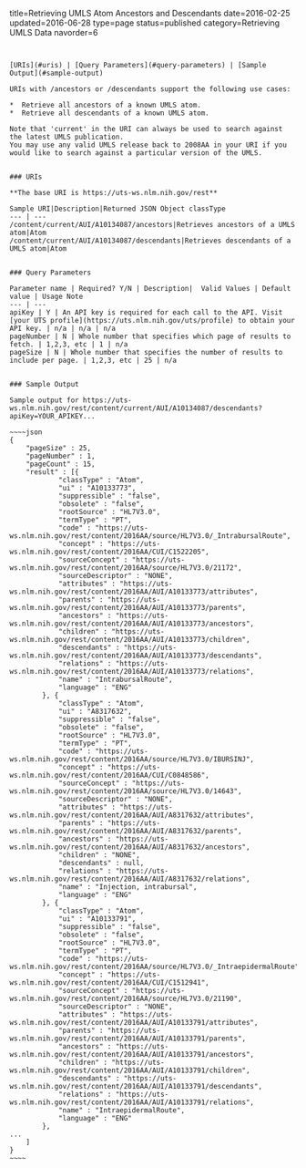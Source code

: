 title=Retrieving UMLS Atom Ancestors and Descendants
date=2016-02-25
updated=2016-06-28
type=page
status=published
category=Retrieving UMLS Data
navorder=6
~~~~~~


[URIs](#uris) | [Query Parameters](#query-parameters) | [Sample Output](#sample-output)

URIs with /ancestors or /descendants support the following use cases:

*  Retrieve all ancestors of a known UMLS atom.
*  Retrieve all descendants of a known UMLS atom.

Note that 'current' in the URI can always be used to search against the latest UMLS publication.
You may use any valid UMLS release back to 2008AA in your URI if you would like to search against a particular version of the UMLS.


### URIs

**The base URI is https://uts-ws.nlm.nih.gov/rest**

Sample URI|Description|Returned JSON Object classType
--- | ---
/content/current/AUI/A10134087/ancestors|Retrieves ancestors of a UMLS atom|Atom
/content/current/AUI/A10134087/descendants|Retrieves descendants of a UMLS atom|Atom


### Query Parameters

Parameter name | Required? Y/N | Description|  Valid Values | Default value | Usage Note
--- | ---
apiKey | Y | An API key is required for each call to the API. Visit [your UTS profile](https://uts.nlm.nih.gov/uts/profile) to obtain your API key. | n/a | n/a | n/a
pageNumber | N | Whole number that specifies which page of results to fetch. | 1,2,3, etc | 1 | n/a
pageSize | N | Whole number that specifies the number of results to include per page. | 1,2,3, etc | 25 | n/a


### Sample Output

Sample output for https://uts-ws.nlm.nih.gov/rest/content/current/AUI/A10134087/descendants?apiKey=YOUR_APIKEY...

~~~~json
{
	"pageSize" : 25,
	"pageNumber" : 1,
	"pageCount" : 15,
	"result" : [{
			"classType" : "Atom",
			"ui" : "A10133773",
			"suppressible" : "false",
			"obsolete" : "false",
			"rootSource" : "HL7V3.0",
			"termType" : "PT",
			"code" : "https://uts-ws.nlm.nih.gov/rest/content/2016AA/source/HL7V3.0/_IntrabursalRoute",
			"concept" : "https://uts-ws.nlm.nih.gov/rest/content/2016AA/CUI/C1522205",
			"sourceConcept" : "https://uts-ws.nlm.nih.gov/rest/content/2016AA/source/HL7V3.0/21172",
			"sourceDescriptor" : "NONE",
			"attributes" : "https://uts-ws.nlm.nih.gov/rest/content/2016AA/AUI/A10133773/attributes",
			"parents" : "https://uts-ws.nlm.nih.gov/rest/content/2016AA/AUI/A10133773/parents",
			"ancestors" : "https://uts-ws.nlm.nih.gov/rest/content/2016AA/AUI/A10133773/ancestors",
			"children" : "https://uts-ws.nlm.nih.gov/rest/content/2016AA/AUI/A10133773/children",
			"descendants" : "https://uts-ws.nlm.nih.gov/rest/content/2016AA/AUI/A10133773/descendants",
			"relations" : "https://uts-ws.nlm.nih.gov/rest/content/2016AA/AUI/A10133773/relations",
			"name" : "IntrabursalRoute",
			"language" : "ENG"
		}, {
			"classType" : "Atom",
			"ui" : "A8317632",
			"suppressible" : "false",
			"obsolete" : "false",
			"rootSource" : "HL7V3.0",
			"termType" : "PT",
			"code" : "https://uts-ws.nlm.nih.gov/rest/content/2016AA/source/HL7V3.0/IBURSINJ",
			"concept" : "https://uts-ws.nlm.nih.gov/rest/content/2016AA/CUI/C0848586",
			"sourceConcept" : "https://uts-ws.nlm.nih.gov/rest/content/2016AA/source/HL7V3.0/14643",
			"sourceDescriptor" : "NONE",
			"attributes" : "https://uts-ws.nlm.nih.gov/rest/content/2016AA/AUI/A8317632/attributes",
			"parents" : "https://uts-ws.nlm.nih.gov/rest/content/2016AA/AUI/A8317632/parents",
			"ancestors" : "https://uts-ws.nlm.nih.gov/rest/content/2016AA/AUI/A8317632/ancestors",
			"children" : "NONE",
			"descendants" : null,
			"relations" : "https://uts-ws.nlm.nih.gov/rest/content/2016AA/AUI/A8317632/relations",
			"name" : "Injection, intrabursal",
			"language" : "ENG"
		}, {
			"classType" : "Atom",
			"ui" : "A10133791",
			"suppressible" : "false",
			"obsolete" : "false",
			"rootSource" : "HL7V3.0",
			"termType" : "PT",
			"code" : "https://uts-ws.nlm.nih.gov/rest/content/2016AA/source/HL7V3.0/_IntraepidermalRoute",
			"concept" : "https://uts-ws.nlm.nih.gov/rest/content/2016AA/CUI/C1512941",
			"sourceConcept" : "https://uts-ws.nlm.nih.gov/rest/content/2016AA/source/HL7V3.0/21190",
			"sourceDescriptor" : "NONE",
			"attributes" : "https://uts-ws.nlm.nih.gov/rest/content/2016AA/AUI/A10133791/attributes",
			"parents" : "https://uts-ws.nlm.nih.gov/rest/content/2016AA/AUI/A10133791/parents",
			"ancestors" : "https://uts-ws.nlm.nih.gov/rest/content/2016AA/AUI/A10133791/ancestors",
			"children" : "https://uts-ws.nlm.nih.gov/rest/content/2016AA/AUI/A10133791/children",
			"descendants" : "https://uts-ws.nlm.nih.gov/rest/content/2016AA/AUI/A10133791/descendants",
			"relations" : "https://uts-ws.nlm.nih.gov/rest/content/2016AA/AUI/A10133791/relations",
			"name" : "IntraepidermalRoute",
			"language" : "ENG"
		}, 
...
	]
}
~~~~


